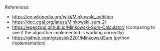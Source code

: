 References:
- https://en.wikipedia.org/wiki/Minkowski_addition
- https://doc.cgal.org/latest/Minkowski_sum_2/
- https://egeozgul.github.io/Minkowski-Sum-Calculator/ (comparing to see if the algorithm implemented is working correctly)
- https://github.com/grzesiek2201/MinkowskiSum (python implementation)
